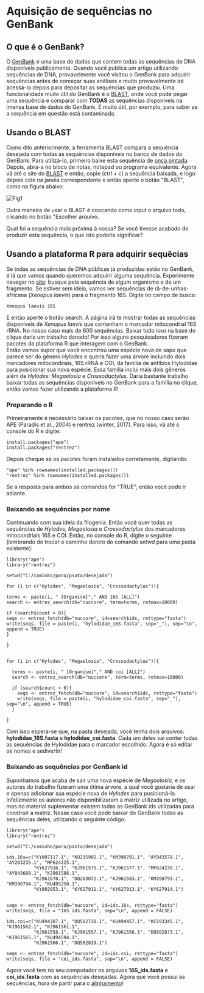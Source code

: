 # Aquisição de sequências no GenBank
## O que é o GenBank?

O [GenBank](www.ncbi.nlm.nih.gov/genbank/) é uma base de dados que contem todas as sequências de DNA disponíveis publicamente. Quando você publica um artigo utilizando sequências de DNA, provavelmente você visitou o GenBank para adquirir sequências antes de começar suas análises e muito provavelmente irá acessá-lo depois para depositar as sequências que produziu. Uma funcionalidade muito útil do GenBank é o [BLAST](https://blast.ncbi.nlm.nih.gov/Blast.cgi?PROGRAM=blastn&PAGE_TYPE=BlastSearch&LINK_LOC=blasthome), onde você pode pegar uma sequência e comparar com **TODAS** as sequências disponíveis na imensa base de dados do GenBank. É muito útil, por exemplo, para saber se a sequência em questão está contaminada.

## Usando o BLAST

Como dito anteriormente, a ferramenta BLAST compara a sequência desejada com todas as sequências disponíveis no banco de dados do GenBank. Para utilizá-lo, primeiro baixe esta sequência de <a href="sequencias/panthera_onca.fas" download="panthera_onca.fas">onça pintada</a>. Depois, abra-a no bloco de notas, notepad ou programa equivalente. Agora vá até o site do [BLAST](https://blast.ncbi.nlm.nih.gov/Blast.cgi?PROGRAM=blastn&PAGE_TYPE=BlastSearch&LINK_LOC=blasthome) e então, copie (ctrl + c) a sequência baixada, e logo depois cole na janela correspondente e então aperte o botão "BLAST", como na figura abaixo:

![Fig1](https://github.com/pedrotaucce/filogenia/blob/master/figures/fig_01_gb.png?raw=true)

Outra maneira de usar o BLAST é coocando como input o arquivo todo, clicando no botão "Escolher arquivo.

Qual foi a sequência mais próxima à nossa? Se você tivesse acabado de produzir esta sequência, o que isto poderia significar?

## Usando a plataforma R para adquirir sequêcias

Se todas as sequências de DNA públicas já produzidas estão no GenBank, é lá que vamos quando queremos adquirir alguma sequência. Experimente navegar no [site](www.ncbi.nlm.nih.gov/genbank/): busque pela sequência de algum organismo e de um fragmento. Se estiver sem ideia, vamos ver sequências de rã-de-unhas-africana (*Xenopus laevis*) para o fragmento 16S. Digite no campo de busca:
```
Xenopus laevis 16S
```

E então aperte o botão search. A página irá te mostrar todas as sequências disponíveis de *Xenopus laevis* que contenham o marcador mitocondrial 16S rRNA. No nosso caso mais de 600 sequências. Baixar tudo isso na base do clique daria um trabalho danado! Por isso alguns pesquisadores fizeram pacotes da plataforma R que interagem com o GenBank.<br>
Então vamos supor que você encontrou uma espécie nova de sapo que parece ser do gênero *Hylodes* e queira fazer uma árvore incluindo dois marcadores mitocondriais, 16S rRNA e COI, da família de anfíbios Hylodidae para posicionar sua nova espécie. Essa família inclui mais dois gêneros além de *Hylodes*: *Megaelosia* e *Crossodactylus*. Daria bastante trabalho baixar todas as sequências disponíveis no GenBank para a família no clique, então vamos fazer utilizando a plataforma R!

### Preparando o R

Primeiramente é necessário baixar os pacotes, que no nosso caso serão APE (Paradis et al., 2004) e rentrez (winter, 2017). Para isso, vá até o console do R e digite:
```
install.packages("ape")
install.packages("rentrez")
```
Depois cheque se os pacotes foram instalados corretamente, digitando:
```
"ape" %in% rownames(installed.packages())
"rentrez" %in% rownames(installed.packages())
```
Se a resposta para ambos os comandos for "TRUE", então você pode ir adiante.

### Baixando as sequências por nome

Continuando com sua ideia da filogenia. Então você quer todas as sequências de *Hylodes*, *Megaelosia* e *Crossodactylus* dos marcadores mitocondriais 16S e COI. Então, no console do R, digite o seguinte (lembrando de trocar o caminho dentro do comando *setwd* para uma pasta existente):
```
library("ape")
library("rentrez")

setwd("C:/caminho/para/psata/desejada")

for (i in c("Hylodes", "Megaelosia", "Crossodactylus")){

terms <- paste(i, " [Organism]"," AND 16S [ALL]")
search <- entrez_search(db="nuccore", term=terms, retmax=10000)

if (search$count > 0){
seqs <- entrez_fetch(db="nuccore", id=search$ids, rettype="fasta")
write(seqs, file = paste(i, "hylodidae_16S.fasta", sep="_"), sep="\n", append = TRUE)
}

}


for (i in c("Hylodes", "Megaelosia", "Crossodactylus")){
  
  terms <- paste(i, " [Organism]"," AND coi [ALL]")
  search <- entrez_search(db="nuccore", term=terms, retmax=10000)
  
  if (search$count > 0){
    seqs <- entrez_fetch(db="nuccore", id=search$ids, rettype="fasta")
    write(seqs, file = paste(i, "hylodidae_coi.fasta", sep="_"), sep="\n", append = TRUE)
  }
  
}
```
Com isso espera-se que, na pasta desejada, você tenha dois arquivos: **hylodidae_16S.fasta** e **hylodidae_coi.fasta**. Cada um deles vai conter todas as sequências de Hylodidae para o marcador escolhido. Agora é só editar os nomes e sedivertir!

### Baixando as sequências por GenBank id

Suponhamos que acaba de sair uma nova espécie de *Megaelosia*, e os autores do trabalho fizeram uma ótima árvore, a qual você gostaria de usar e apenas adicionar sua espécie nova de *Hylodes* para posicioná-la. Infelizmente os autores não disponibilizaram a matriz utilizada no artigo, mas no material suplementar existem todas as GenBank ids utilizadas para construir a matriz. Nesse caso você pode baixar do GenBank todas as sequências deles, utilizando o seguinte código:
```
library("ape")
library("rentrez")

setwd("C:/caminho/para/pasta/desejada")

ids.16s=c("KY007117.1", "KU215902.1", "KM390791.1", "AY843579.1", "AY263235.1", "MF624225.1",
          "KY627916.1", "KJ961575.1", "KJ961577.1", "MF624238.1", "AY843689.1", "KJ961586.1",
          "KJ961578.1", "DQ283072.1", "KJ961583.1", "KM390793.1", "KM390794.1", "KU495250.1",
          "KY002953.1", "KY627911.1", "KY627913.1", "KY627914.1")


seqs <- entrez_fetch(db="nuccore", id=ids.16s, rettype="fasta")
write(seqs, file = "16S_ids.fasta", sep="\n", append = FALSE)

ids.coi=c("KU494387.1", "DQ502738.1", "KU494457.1", "KC593345.1", "KJ961562.1", "KJ961561.1",
          "KJ961558.1", "KJ961557.1", "KJ961556.1", "DQ502873.1", "KJ961565.1", "KU494594.1",
          "KJ961566.1", "DQ502839.1")

seqs <- entrez_fetch(db="nuccore", id=ids.coi, rettype="fasta")
write(seqs, file = "coi_ids.fasta", sep="\n", append = FALSE)
```

Agora você tem no seu computador os arquivos **16S_ids.fasta** e **coi_ids.fasta** com as sequências desejadas. Agora que você possui as sequências, hora de partir para o [alinhamento](https://pedrotaucce.github.io/filogenia/alinhamento/)!




